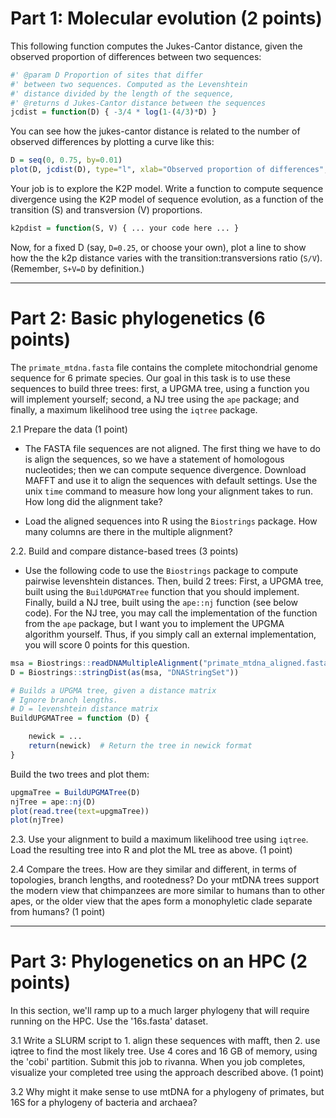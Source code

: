 
# Part 1: Molecular evolution (2 points)

 This following function computes the Jukes-Cantor distance, given the observed proportion of differences between two sequences: 

```R
#' @param D Proportion of sites that differ 
#' between two sequences. Computed as the Levenshtein 
#' distance divided by the length of the sequence, 
#' @returns d Jukes-Cantor distance between the sequences
jcdist = function(D) { -3/4 * log(1-(4/3)*D) }
```

You can see how the jukes-cantor distance is related to the number of observed differences by plotting a curve like this:

```R
D = seq(0, 0.75, by=0.01)
plot(D, jcdist(D), type="l", xlab="Observed proportion of differences", ylab="Jukes-Cantor d")
```

Your job is to explore the K2P model. Write a function to compute sequence divergence using the K2P model of sequence evolution, as a function of the transition (S) and transversion (V) proportions.

```R
k2pdist = function(S, V) { ... your code here ... }
```

Now, for a fixed D (say, `D=0.25`, or choose your own), plot a line to show how the the k2p distance varies with the transition:transversions ratio (`S/V`). (Remember, `S+V=D` by definition.)


---

# Part 2: Basic phylogenetics (6 points)

The `primate_mtdna.fasta` file contains the complete mitochondrial genome sequence for 6 primate species. Our goal in this task is to use these sequences to build three trees: first, a UPGMA tree, using a function you will implement yourself; second, a NJ tree using the `ape` package; and finally, a maximum likelihood tree using the `iqtree` package.

2.1 Prepare the data (1 point)
- The FASTA file sequences are not aligned. The first thing we have to do is align the sequences, so we have a statement of homologous nucleotides; then we can compute sequence divergence. Download MAFFT and use it to align the sequences with default settings. Use the unix `time` command to measure how long your alignment takes to run. How long did the alignment take?

- Load the aligned sequences into R using the `Biostrings` package. How many columns are there in the multiple alignment?

2.2. Build and compare distance-based trees (3 points)
- Use the following code to use the `Biostrings` package to compute pairwise levenshtein distances. Then, build 2 trees: First, a UPGMA tree, built using the `BuildUPGMATree` function that you should implement. Finally, build a NJ tree, built using the `ape::nj` function (see below code). For the NJ tree, you may call the implementation of the function from the `ape` package, but I want you to implement the UPGMA algorithm yourself. Thus, if you simply call an external implementation, you will score 0 points for this question.

```R
msa = Biostrings::readDNAMultipleAlignment("primate_mtdna_aligned.fasta", "fasta")
D = Biostrings::stringDist(as(msa, "DNAStringSet"))

# Builds a UPGMA tree, given a distance matrix
# Ignore branch lengths.
# D = levenshtein distance matrix
BuildUPGMATree = function (D) {

	newick = ...
	return(newick)  # Return the tree in newick format
}
```

Build the two trees and plot them:

```R
upgmaTree = BuildUPGMATree(D)
njTree = ape::nj(D)
plot(read.tree(text=upgmaTree))
plot(njTree)
```

2.3. Use your alignment to build a maximum likelihood tree using `iqtree`. Load the resulting tree into R and plot the ML tree as above. (1 point)

2.4 Compare the trees. How are they similar and different, in terms of topologies, branch lengths, and rootedness? Do your mtDNA trees support the modern view that chimpanzees are more similar to humans than to other apes, or the older view that the apes form a monophyletic clade separate from humans? (1 point) 

---

# Part 3: Phylogenetics on an HPC (2 points)

In this section, we'll ramp up to a much larger phylogeny that will require running on the HPC. Use the '16s.fasta' dataset.

3.1 Write a SLURM script to 1. align these sequences with mafft, then 2. use iqtree to find the most likely tree. Use 4 cores and 16 GB of memory, using the 'cobi' partition. Submit this job to rivanna. When you job completes, visualize your completed tree using the approach described above. (1 point)

3.2 Why might it make sense to use mtDNA for a phylogeny of primates, but 16S for a phylogeny of bacteria and archaea?
